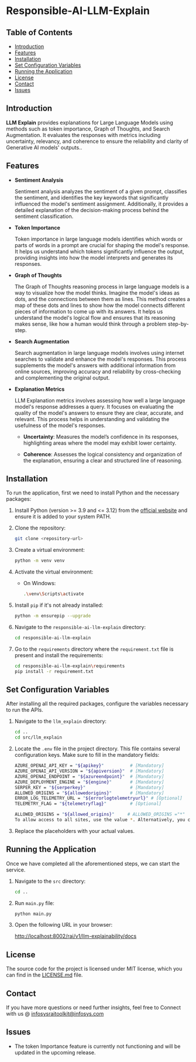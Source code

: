 # Responsible-AI-LLM-Explain

## Table of Contents

- [Introduction](#introduction)
- [Features](#features)
- [Installation](#installation)
- [Set Configuration Variables](#set-configuration-variables)
- [Running the Application](#running-the-application)
- [License](#license)
- [Contact](#contact)
- [Issues](#issues)

## Introduction

**LLM Explain** provides explanations for Large Language Models using methods such as token importance, Graph of Thoughts, and Search Augmentation. It evaluates the responses with metrics including uncertainty, relevancy, and coherence to ensure the reliability and clarity of Generative AI models' outputs..

## Features
- **Sentiment Analysis**
    
    Sentiment analysis analyzes the sentiment of a given prompt, classifies the sentiment, and identifies the key keywords that significantly influenced the model's sentiment assignment. Additionally, it provides a detailed explanation of the decision-making process behind the sentiment classification.
- **Token Importance**

    Token importance in large language models identifies which words or parts of words in a prompt are crucial for shaping the model's response. It helps us understand which tokens significantly influence the output, providing insights into how the model interprets and generates its responses.

- **Graph of Thoughts**

    The Graph of Thoughts reasoning process in large language models is a way to visualize how the model thinks. Imagine the model's ideas as dots, and the connections between them as lines. This method creates a map of these dots and lines to show how the model connects different pieces of information to come up with its answers. It helps us understand the model's logical flow and ensures that its reasoning makes sense, like how a human would think through a problem step-by-step.

- **Search Augmentation**

    Search augmentation in large language models involves using internet searches to validate and enhance the model's responses. This process supplements the model's answers with additional information from online sources, improving accuracy and reliability by cross-checking and complementing the original output.

- **Explanation Metrics**

    LLM Explanation metrics involves assessing how well a large language model's response addresses a query. It focuses on evaluating the quality of the model's answers to ensure they are clear, accurate, and relevant. This process helps in understanding and validating the usefulness of the model's responses.

    - **Uncertainty**: Measures the model’s confidence in its responses, highlighting areas where the model may exhibit lower certainty.

    - **Coherence**: Assesses the logical consistency and organization of the explanation, ensuring a clear and structured line of reasoning.

## Installation
To run the application, first we need to install Python and the necessary packages:

1. Install Python (version >= 3.9 and <= 3.12) from the [official website](https://www.python.org/downloads/) and ensure it is added to your system PATH.

2. Clone the repository:
    ```sh
    git clone <repository-url>
    ```

3. Create a virtual environment:
    ```sh
    python -m venv venv
    ```

4. Activate the virtual environment:
    - On Windows:
        ```sh
        .\venv\Scripts\activate
         ```

5. Install `pip` if it's not already installed:
    ```sh
    python -m ensurepip --upgrade
    ```

6. Navigate to the `responsible-ai-llm-explain` directory:
    ```sh
    cd responsible-ai-llm-explain
    ```
    
7. Go to the `requirements` directory where the `requirement.txt` file is present and install the requirements:
    ```sh
    cd responsible-ai-llm-explain\requirements
    pip install -r requirement.txt
    ```
## Set Configuration Variables

After installing all the required packages, configure the variables necessary to run the APIs.

1. Navigate to the `llm_explain` directory:
    ```sh
    cd ..
    cd src/llm_explain
    ```

2. Locate the `.env` file in the project directory. This file contains several configuration keys. Make sure to fill in the mandatory fields:

    ```sh
    AZURE_OPENAI_API_KEY = "${apikey}"          # [Mandatory]
    AZURE_OPENAI_API_VERSION = "${apiversion}"  # [Mandatory]
    AZURE_OPENAI_ENDPOINT = "${azureendpoint}"  # [Mandatory]
    AZURE_DEPLOYMENT_ENGINE = "${engine}"       # [Mandatory]
    SERPER_KEY = "${serperkey}"                 # [Mandatory]
    ALLOWED_ORIGINS = "${allowedorigins}"       # [Mandatory]
    ERROR_LOG_TELEMETRY_URL = "${errorlogtelemetryurl}" # [Optional]
    TELEMETRY_FLAG = "${telemetryflag}"         # [Optional]
    ```
    ```sh
    ALLOWED_ORIGINS = "${allowed_origins}"     # ALLOWED_ORIGINS ="*"         
    To allow access to all sites, use the value *. Alternatively, you can specify a list of sites that should have access.
    ```

3. Replace the placeholders with your actual values.

## Running the Application

Once we have completed all the aforementioned steps, we can start the service.

1. Navigate to the `src` directory:
    ```sh
    cd ..
    ```

2. Run `main.py` file:
    ```sh
    python main.py
    ```

3. Open the following URL in your browser:

    [http://localhost:8002/rai/v1/llm-explainability/docs](http://localhost:8002/rai/v1/llm-explainability/docs)

## License

The source code for the project is licensed under MIT license, which you can find in the [LICENSE.md](LICENSE.md) file.

## Contact

If you have more questions or need further insights, feel free to Connect with us @ infosysraitoolkit@infosys.com

## Issues

- The token Importance feature is currently not functioning and will be updated in the upcoming release.